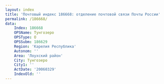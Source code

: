 ```yaml
---
layout: index
title: 'Почтовый индекс 186668: отделение почтовой связи Почты России'
permalink: /186668/
data:
    Index: 186668
    OPSName: Тунгозеро
    OPSType: О
    OPSSubm: 186629
    Region: 'Карелия Республика'
    Autonom: ''
    Area: 'Лоухский район'
    City: Тунгозеро
    City1: ''
    ActDate: '20060329'
    IndexOld: ''
---
```


